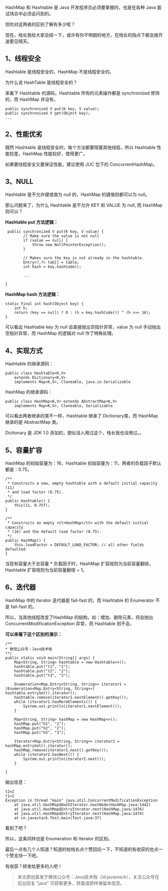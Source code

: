 HashMap 和 Hashtable 是 Java 开发程序员必须要掌握的，也是在各种 Java 面试场合中必须会问到的。

但你对这两者的区别了解有多少呢？

现在，栈长我给大家总结一下，或许有你不明朗的地方，在栈长的指点下都会拨开迷雾见晴天。

## 1、线程安全

Hashtable 是线程安全的，HashMap 不是线程安全的。

为什么说 HashTable 是线程安全的？

来看下 Hashtable 的源码，Hashtable 所有的元素操作都是 synchronized 修饰的，而 HashMap 并没有。

```
public synchronized V put(K key, V value);
public synchronized V get(Object key);
...
```

## 2、性能优劣

既然 Hashtable 是线程安全的，每个方法都要阻塞其他线程，所以 Hashtable 性能较差，HashMap 性能较好，使用更广。

如果要线程安全又要保证性能，建议使用 JUC 包下的 ConcurrentHashMap。

## 3、NULL

Hashtable 是不允许键或值为 null 的，HashMap 的键值则都可以为 null。

那么问题来了，为什么 Hashtable 是不允许 KEY 和 VALUE 为 null, 而 HashMap 则可以？

**Hashtable put 方法逻辑：**

```
 public synchronized V put(K key, V value) {
        // Make sure the value is not null
        if (value == null) {
            throw new NullPointerException();
        }

        // Makes sure the key is not already in the hashtable.
        Entry<?,?> tab[] = table;
        int hash = key.hashCode();
        
        ...
    
}        
```

**HashMap hash 方法逻辑：**

```
static final int hash(Object key) {
    int h;
    return (key == null) ? 0 : (h = key.hashCode()) ^ (h >>> 16);
}
```

可以看出 Hashtable key 为 null 会直接抛出空指针异常，value 为 null 手动抛出空指针异常，而 HashMap 的逻辑对 null 作了特殊处理。

## 4、实现方式

Hashtable 的继承源码：

```
public class Hashtable<K,V>
    extends Dictionary<K,V>
    implements Map<K,V>, Cloneable, java.io.Serializable
```

HashMap 的继承源码：

```
public class HashMap<K,V> extends AbstractMap<K,V>
    implements Map<K,V>, Cloneable, Serializable
```

可以看出两者继承的类不一样，Hashtable 继承了 Dictionary类，而 HashMap 继承的是 AbstractMap 类。

Dictionary 是 JDK 1.0 添加的，貌似没人用过这个，栈长我也没用过。。

## 5、容量扩容

HashMap 的初始容量为：16，Hashtable 初始容量为：11，两者的负载因子默认都是：0.75。

```
/**
 * Constructs a new, empty hashtable with a default initial capacity (11)
 * and load factor (0.75).
 */
public Hashtable() {
    this(11, 0.75f);
}

/**
 * Constructs an empty <tt>HashMap</tt> with the default initial capacity
 * (16) and the default load factor (0.75).
 */
public HashMap() {
    this.loadFactor = DEFAULT_LOAD_FACTOR; // all other fields defaulted
}
```

当现有容量大于总容量 * 负载因子时，HashMap 扩容规则为当前容量翻倍，Hashtable 扩容规则为当前容量翻倍 + 1。

## 6、迭代器

HashMap 中的 Iterator 迭代器是 fail-fast 的，而 Hashtable 的 Enumerator 不是 fail-fast 的。

所以，当其他线程改变了HashMap 的结构，如：增加、删除元素，将会抛出 ConcurrentModificationException 异常，而 Hashtable 则不会。

**可以来看下这个区别的演示：**

```
/**
* 微信公众号：Java技术栈
**/
public static void main(String[] args) {
    Map<String, String> hashtable = new Hashtable<>();
    hashtable.put("t1", "1");
    hashtable.put("t2", "2");
    hashtable.put("t3", "3");

    Enumeration<Map.Entry<String, String>> iterator1 = (Enumeration<Map.Entry<String, String>>) hashtable.entrySet().iterator();
    hashtable.remove(iterator1.nextElement().getKey());
    while (iterator1.hasMoreElements()) {
        System.out.println(iterator1.nextElement());
    }

    Map<String, String> hashMap = new HashMap<>();
    hashMap.put("h1", "1");
    hashMap.put("h2", "2");
    hashMap.put("h3", "3");

    Iterator<Map.Entry<String, String>> iterator2 = hashMap.entrySet().iterator();
    hashMap.remove(iterator2.next().getKey());
    while (iterator2.hasNext()) {
        System.out.println(iterator2.next());
    }

}
```

输出信息：

```
t2=2
t1=1
Exception in thread "main" java.util.ConcurrentModificationException
	at java.util.HashMap$HashIterator.nextNode(HashMap.java:1442)
	at java.util.HashMap$EntryIterator.next(HashMap.java:1476)
	at java.util.HashMap$EntryIterator.next(HashMap.java:1474)
	at cn.javastack.Test.main(Test.java:37)
```

看到了吧？

所以，这条同样也是 Enumeration 和 Iterator 的区别。 

最后一点有几个人知道？知道的给栈长点个赞回应一下，不知道的有收获的也点一个赞支持一下吧。

有收获？转发给更多的人吧！

> 本文原创首发于微信公众号：Java技术栈（id:javastack），关注公众号在后台回复 "java" 可获取更多，转载请原样保留本信息。